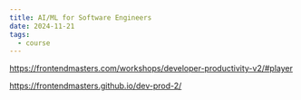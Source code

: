 ```yaml
---
title: AI/ML for Software Engineers
date: 2024-11-21
tags:
  - course
---
```


https://frontendmasters.com/workshops/developer-productivity-v2/#player

https://frontendmasters.github.io/dev-prod-2/

